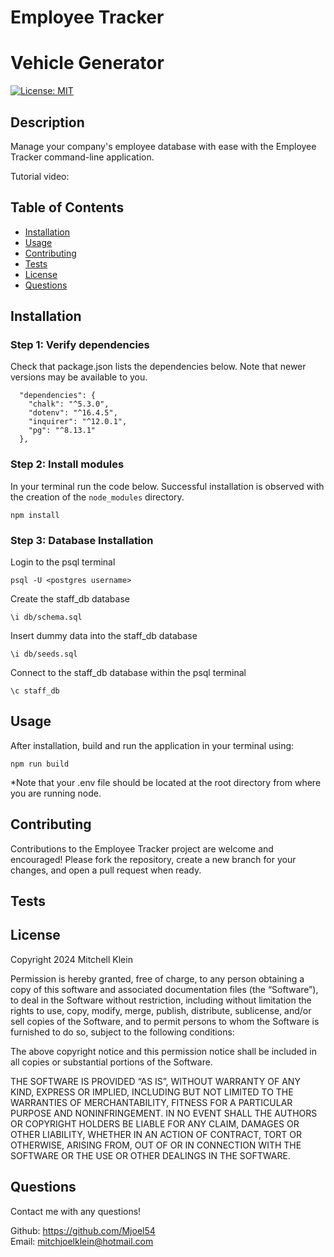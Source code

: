 # Employee Tracker

# Vehicle Generator

[![License: MIT](https://img.shields.io/badge/License-MIT-yellow.svg)](https://opensource.org/licenses/MIT)

## Description

Manage your company's employee database with ease with the Employee Tracker command-line application.

Tutorial video:

## Table of Contents

- [Installation](#installation)
- [Usage](#usage)
- [Contributing](#contributing)
- [Tests](#tests)
- [License](#license)
- [Questions](#questions)

## Installation

### Step 1: Verify dependencies

Check that package.json lists the dependencies below. Note that newer versions may be available to you.

```
  "dependencies": {
    "chalk": "^5.3.0",
    "dotenv": "^16.4.5",
    "inquirer": "^12.0.1",
    "pg": "^8.13.1"
  },
```

### Step 2: Install modules

In your terminal run the code below. Successful installation is observed with the creation of the `node_modules` directory.

```
npm install
```

### Step 3: Database Installation

Login to the psql terminal

```
psql -U <postgres username>
```

Create the staff_db database

```
\i db/schema.sql
```

Insert dummy data into the staff_db database

```
\i db/seeds.sql
```

Connect to the staff_db database within the psql terminal

```
\c staff_db
```

## Usage

After installation, build and run the application in your terminal using:

```
npm run build
```

\*Note that your .env file should be located at the root directory from where you are running node.

## Contributing

Contributions to the Employee Tracker project are welcome and encouraged! Please fork the repository, create a new branch for your changes, and open a pull request when ready.

## Tests

## License

Copyright 2024 Mitchell Klein

Permission is hereby granted, free of charge, to any person obtaining a copy of this software and associated documentation files (the “Software”), to deal in the Software without restriction, including without limitation the rights to use, copy, modify, merge, publish, distribute, sublicense, and/or sell copies of the Software, and to permit persons to whom the Software is furnished to do so, subject to the following conditions:

The above copyright notice and this permission notice shall be included in all copies or substantial portions of the Software.

THE SOFTWARE IS PROVIDED “AS IS”, WITHOUT WARRANTY OF ANY KIND, EXPRESS OR IMPLIED, INCLUDING BUT NOT LIMITED TO THE WARRANTIES OF MERCHANTABILITY, FITNESS FOR A PARTICULAR PURPOSE AND NONINFRINGEMENT. IN NO EVENT SHALL THE AUTHORS OR COPYRIGHT HOLDERS BE LIABLE FOR ANY CLAIM, DAMAGES OR OTHER LIABILITY, WHETHER IN AN ACTION OF CONTRACT, TORT OR OTHERWISE, ARISING FROM, OUT OF OR IN CONNECTION WITH THE SOFTWARE OR THE USE OR OTHER DEALINGS IN THE SOFTWARE.

## Questions

Contact me with any questions!

Github: https://github.com/Mjoel54  
Email: mitchjoelklein@hotmail.com
